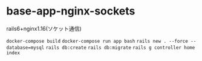 # base-app-nginx-sockets
rails6+nginx1.16(ソケット通信)

`docker-compose build`
`docker-compose run app bash`
`rails new . --force --database=mysql`
`rails db:create`
`rails db:migrate`
`rails g controller home index`

